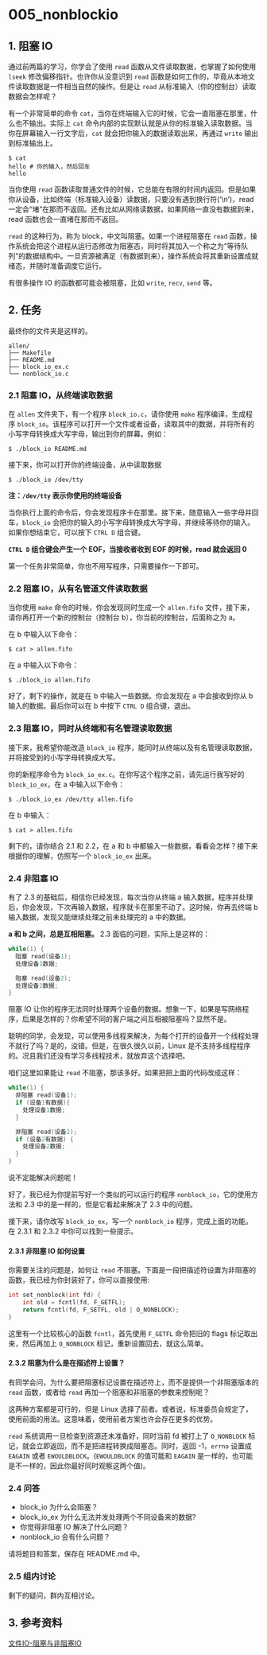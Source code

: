 # 005_nonblockio

## 1. 阻塞 IO

通过前两篇的学习，你学会了使用 `read` 函数从文件读取数据，也掌握了如何使用 `lseek` 修改偏移指针。也许你从没意识到 `read` 函数是如何工作的，毕竟从本地文件读取数据是一件相当自然的操作。但是让 `read` 从标准输入（你的控制台）读取数据会怎样呢？

有一个非常简单的命令 `cat`，当你在终端输入它的时候，它会一直阻塞在那里，什么也不输出。实际上 `cat` 命令内部的实现默认就是从你的标准输入读取数据。当你在屏幕输入一行文字后，`cat` 就会把你输入的数据读取出来，再通过 `write` 输出到标准输出上。

```shell
$ cat
hello # 你的输入，然后回车
hello
```

当你使用 `read` 函数读取普通文件的时候，它总能在有限的时间内返回。但是如果你从设备，比如终端（标准输入设备）读数据，只要没有遇到换行符(‘\n’)，read 一定会“堵”在那而不返回。还有比如从网络读数据，如果网络一直没有数据到来，read 函数也会一直堵在那而不返回。

`read` 的这种行为，称为 block，中文叫阻塞。如果一个进程阻塞在 `read` 函数，操作系统会把这个进程从运行态修改为阻塞态，同时将其加入一个称之为“等待队列”的数据结构中。一旦资源被满足（有数据到来），操作系统会将其重新设置成就绪态，并随时准备调度它运行。

有很多操作 IO 的函数都可能会被阻塞，比如 `write`, `recv`, `send` 等。

## 2. 任务

最终你的文件夹是这样的。

```shell
allen/
├── Makefile
├── README.md
├── block_io_ex.c
└── nonblock_io.c
```

### 2.1 阻塞 IO，从终端读取数据

在 `allen` 文件夹下，有一个程序 `block_io.c`，请你使用 `make` 程序编译，生成程序 `block_io`。该程序可以打开一个文件或者设备，读取其中的数据，并将所有的小写字母转换成大写字母，输出到你的屏幕。例如：

```shell
$ ./block_io README.md
```

接下来，你可以打开你的终端设备，从中读取数据

```shell
$ ./block_io /dev/tty
```

**注：`/dev/tty` 表示你使用的终端设备**

当你执行上面的命令后，你会发现程序卡在那里。接下来，随意输入一些字母并回车，`block_io` 会把你的输入的小写字母转换成大写字母，并继续等待你的输入。如果你想结束它，可以按下 `CTRL D` 组合键。

**`CTRL D` 组合键会产生一个 EOF，当接收者收到 EOF 的时候，read 就会返回 0**

第一个任务非常简单，你也不用写程序，只需要操作一下即可。

### 2.2 阻塞 IO，从有名管道文件读取数据

当你使用 `make` 命令的时候，你会发现同时生成一个 `allen.fifo` 文件，接下来，请你再打开一个新的控制台（控制台 b），你当前的控制台，后面称之为 a。

在 b 中输入以下命令：

```shell
$ cat > allen.fifo
```

在 a 中输入以下命令：

```shell
$ ./block_io allen.fifo
```

好了，剩下的操作，就是在 b 中输入一些数据。你会发现在 a 中会接收到你从 b 输入的数据。最后你可以在 b 中按下 `CTRL D` 组合键，退出。


### 2.3 阻塞 IO，同时从终端和有名管理读取数据

接下来，我希望你能改造 `block_io` 程序，能同时从终端以及有名管理读取数据，并将接受到的小写字母转换成大写。

你的新程序命令为 `block_io_ex.c`。在你写这个程序之前，请先运行我写好的 `block_io_ex`，在 a 中输入以下命令：

```shell
$ ./block_io_ex /dev/tty allen.fifo
```

在 b 中输入：

```shell
$ cat > allen.fifo
```

剩下的，请你结合 2.1 和 2.2，在 a 和 b 中都输入一些数据，看看会怎样？接下来根据你的理解，仿照写一个 `block_io_ex` 出来。

### 2.4 非阻塞 IO

有了 2.3 的基础后，相信你已经发现，每次当你从终端 a 输入数据，程序并处理后，你会发现，下次再输入数据，程序就卡在那里不动了。这时候，你再去终端 b 输入数据，发现又能继续处理之前未处理完的 a 中的数据。

**a 和 b 之间，总是互相阻塞。** 2.3 面临的问题，实际上是这样的：

```c
while(1) {
  阻塞 read(设备1);
  处理设备1数据;

  阻塞 read(设备2);
  处理设备2数据;
}
```

阻塞 IO 让你的程序无法同时处理两个设备的数据。想象一下，如果是写网络程序，后果是怎样的？你希望不同的客户端之间互相被阻塞吗？显然不是。

聪明的同学，会发现，可以使用多线程来解决，为每个打开的设备开一个线程处理不就行了吗？是的，没错。但是，在很久很久以前，Linux 是不支持多线程程序的。况且我们还没有学习多线程技术，就放弃这个选择吧。

咱们这里如果能让 `read` 不阻塞，那该多好。如果把把上面的代码改成这样：

```c
while(1) {
  非阻塞 read(设备1);
  if (设备1有数据){
    处理设备1数据;
  }

  非阻塞 read(设备2);
  if (设备2有数据) {
    处理设备2数据;
  }
}
```

说不定能解决问题呢！

好了，我已经为你提前写好一个类似的可以运行的程序 `nonblock_io`，它的使用方法和 2.3 中的是一样的，但是它看起来解决了 2.3 中的问题。

接下来，请你改写 `block_io_ex`，写一个 `nonblock_io` 程序，完成上面的功能。在 2.3.1 和 2.3.2 中你可以找到一些提示。

#### 2.3.1 非阻塞 IO 如何设置

你需要关注的问题是，如何让 `read` 不阻塞。下面是一段把描述符设置为非阻塞的函数，我已经为你封装好了，你可以直接使用:

```c
int set_nonblock(int fd) {
    int old = fcntl(fd, F_GETFL);
    return fcntl(fd, F_SETFL, old | O_NONBLOCK);
}
```

这里有一个比较核心的函数 `fcntl`，首先使用 `F_GETFL` 命令把旧的 flags 标记取出来，然后再加上 `O_NONBLOCK` 标记，重新设置回去，就这么简单。

#### 2.3.2 阻塞为什么是在描述符上设置？

有同学会问，为什么要把阻塞标记设置在描述符上，而不是提供一个非阻塞版本的 `read` 函数，或者给 `read` 再加一个阻塞和非阻塞的参数来控制呢？

这两种方案都是可行的，但是 Linux 选择了前者。或者说，标准委员会规定了，使用前面的用法。这意味着，使用前者方案也许会存在更多的优势。

`read` 系统调用一旦检查到资源还未准备好，同时当前 fd 被打上了 `O_NONBLOCK` 标记，就会立即返回，而不是把进程转换成阻塞态。同时，返回 -1，`errno` 设置成 `EAGAIN` 或者 `EWOULDBLOCK`。(`EWOULDBLOCK` 的值可能和 `EAGAIN` 是一样的，也可能是不一样的，因此你最好同时观察这两个值)。


### 2.4 问答

- block_io 为什么会阻塞？
- block_io_ex 为什么无法并发处理两个不同设备来的数据?
- 你觉得非阻塞 IO 解决了什么问题？
- nonblock_io 会有什么问题？

请将题目和答案，保存在 README.md 中。

### 2.5 组内讨论

剩下的疑问，群内互相讨论。

## 3. 参考资料

[文件IO-阻塞与非阻塞IO](https://blog.csdn.net/q1007729991/article/details/52663574)
